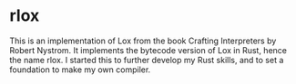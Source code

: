 # rlox

This is an implementation of Lox from the book Crafting Interpreters by Robert Nystrom. It implements the bytecode version of Lox in Rust, hence the name rlox. I started this to further develop my Rust skills, and to set a foundation to make my own compiler.
